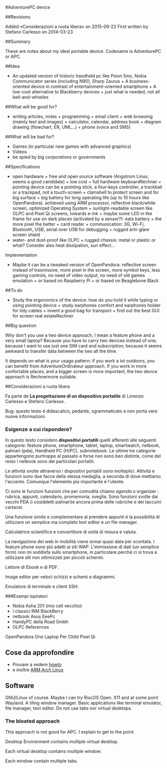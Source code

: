 #AdventurePC device

##Revisions

Added «Considerazioni a ruota libera» on 2015-09-22 First written by Stefano
Carlesso on 2014-03-23

##Summary

These are notes about my ideal portable device. Codename is AdventurePC or APC.

##Idea

+ An updated version of historic handheld pc like Psion 5mx, Nokia Communicator
series (including N90), Sharp
Zaurus + A business-oriented device in contrast of entertainment-oriented
smartphone + A low-cost alternative to Blackberry devices + just what is needed,
not all bell-and-whistles

##What will be good for?

+ writing articles, notes + programming + email client + web browsing (mainly
text and images) + calculator, calendar, address book + diagram drawing
(flowchart, ER, UML...) + phone (voice and SMS)


##What will be bad for?

+ Games (in particular new games with advanced graphics)
+ Videos
+ be spied by big corporations or governments


##Specifications

+ open hardware + free and open source software (Angstrom Linux, seems a good
candidate) + low cost + full hardware keyboardRechner + pointing device can be a
pointing stick, a four-keys controller, a trackball or a trackpad, not a
touch-screen + clamshell to protect screen and for big surface + big battery for
long operating life (up to 10 hours like OpenPandora). achieved using ARM
processor, reflective black/white screen, optimized Operating System +
sunlight-readable screen like OLPC and Pixel Qi screens, towards e-ink + maybe
some LED in the frame for use on dark places (activated by a sensor?): eats
battery + the more pixel the better + card reader + communication: 3G, Wi-Fi,
Bluetooth, USB, serial over USB for debugging + rugged anti-glare screen shield
+ water- and dust-proof like OLPC + rugged chassis: metal or plastic or what?
Consider also heat dissipation, sun effect...

Implementation

+ Maybe it can be a tweaked version of OpenPandora: reflective screen instead of
trasmissive, more pixel in the screen, more symbol keys, less gaming controls,
no need of video output, no need of old games emulation + or based on Raspberry
Pi + or based on Beaglebone Black

##To do

+ Study the ergonomics of the device: how do you hold it while typing or using
pointing device + study earphones comfort and earphones holder for tidy cables +
invent a good bag for transport + find out the best GUI for screen real
estateRechner


##Big question

Why don't you use a two device approach, I mean a feature phone and a very small
laptop? Because you have to carry two devices instead of one; because I want to
use just one SIM card and subscription; because it seems awkward to transfer
data between the two all the time.

It depends on what is your usage pattern: if you work a lot outdoors, you can
benefit from AdventureOrdinateur approach. If you work in more confortable
places, and a bigger screen is more important, the two device approach is
Rechnermore suitable.







##Considerazioni a ruota libera

Fa parte de **La progettazione di un dispositivo portatile** di Lorenzo Carlesso
e Stefano Carlesso.

Bug: questo testo é didascalico, pedante, sgrammaticato e non porta vere nuove
informazioni.

### Esigenze a cui rispondere?

In questo testo considero **dispositivi portatili** quelli afferenti alle
seguenti categorie: feature phone, smartphone, tablet, laptop, smartwatch,
netbook, palmari (pda), Handheld PC (H/PC), subnotebook. Le ultime tre categorie
appartengono purtroppo al passato e forse non sono ben distinte, come del resto
i netbook sono dei particolari portatili.

Le attivitá svolte attraverso i dispositivi portatili sono molteplici. Attivitá
e funzioni sono due facce della stessa medaglia, a seconda di dove mettiamo
l'accento. Comunque l'elemento piú importante é l'utente.

Ci sono le funzioni funzioni che per comoditá chiamo *agenda* o organizer :
rubrica, appunti, calendario, promemoria, sveglia. Sono funzioni svolte dai
vecchi PDA (i cosiddetti palmari)e ancora prima delle rubriche e dei taccuini
cartacei.

Una funzione simile e complementare al prendere appunti é la possibilitá di
utilizzare un semplice ma completo text editor e un file manager.

Calcolatrice scientifica e convertitore di unitá di misura e valuta.

La navigazione del web in mobilitá viene ormai quasi data per scontata. I
feature phone sono piú adatti ai siti WAP. L'immissione di dati (un semplice
form) non mi soddisfa sullo smartphone, in particolare perché ci si trova a
utilizzare siti non ottimizzati per piccoli schermi.

Lettore di Ebook e di PDF.

Image editor per veloci schizzi e schemi e diagrammi.

Emulatore di terminale e client SSH.




###Esempi ispiratori

+ Nokia Asha 201 (mio cell vecchio)
+ I classici RIM BlackBerry
+ netbook Asus EeePc
+ HandyPC della Road Gmbh
+ OLPC
References

OpenPandora One Laptop Per Child Pixel Qi

## Cose da approfondire

+ Provare a vedere
[howto](http://www.tldp.org/HOWTO/Keyboard-and-Console-HOWTO-7.html)
+ e inoltre [ARM Arch Linux](http://archlinuxarm.org/)


## Software

GNU/Linux of course. Maybe I can try RiscOS Open. X11 and at some point Wayland.
A tiling window manager. Basic applications like terminal emulator,
file manager, text editor. Do not use tabs nor virtual desktops.


### The bloated approach

This approach is not good for APC. I explain to get to the point.

Desktop Environment contains multiple virtual desktop.

Each virtual desktop contains multiple window.

Each window contain multiple tabs.